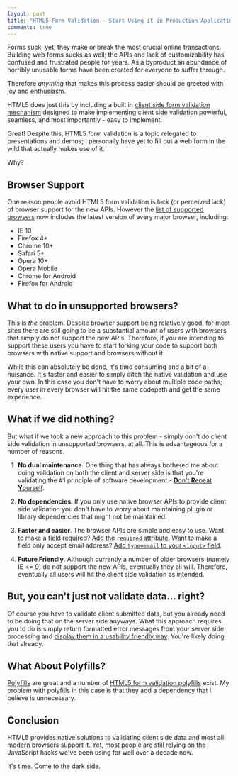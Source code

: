 ```yaml
---
layout: post
title: "HTML5 Form Validation - Start Using it in Production Applications"
comments: true
---
```


Forms suck, yet, they make or break the most crucial online transactions.  Building web forms sucks as well; the APIs and lack of customizability has confused and frustrated people for years.  As a byproduct an abundance of horribly unusable forms have been created for everyone to suffer through.

Therefore *anything* that makes this process easier should be greeted with joy and enthusiasm.

HTML5 does just this by including a built in [client side form validation mechanism](https://developer.mozilla.org/en-US/docs/HTML/Forms_in_HTML#Constraint_Validation_API) designed to make implementing client side validation powerful, seamless, and most importantly - easy to implement.

Great!  Despite this, HTML5 form validation is a topic relegated to presentations and demos; I personally have yet to fill out a web form in the wild that actually makes use of it.

Why?

<!--more-->

## Browser Support

One reason people avoid HTML5 form validation is lack (or perceived lack) of browser support for the new APIs.  However the [list of supported browsers](http://caniuse.com/#feat=form-validation) now includes the latest version of every major browser, including:

* IE 10
* Firefox 4+
* Chrome 10+
* Safari 5+
* Opera 10+
* Opera Mobile
* Chrome for Android
* Firefox for Android

## What to do in unsupported browsers?

This is *the* problem.  Despite browser support being relatively good, for most sites there are still going to be a substantial amount of users with browsers that simply do not support the new APIs.  Therefore, if you are intending to support these users you have to start forking your code to support both browsers with native support and browsers without it.

While this can absolutely be done, it's time consuming and a bit of a nuisance.  It's faster and easier to simply ditch the native validation and use your own.  In this case you don't have to worry about multiple code paths; every user in every browser will hit the same codepath and get the same experience.

## What if we did nothing?

But what if we took a new approach to this problem - simply don't do client side validation in unsupported browsers, at all.  This is advantageous for a number of reasons.

1) **No dual maintenance**.  One thing that has always bothered me about doing validation on both the client and server side is that you're validating the #1 principle of software development - [**D**on't **R**epeat **Y**ourself](http://en.wikipedia.org/wiki/Don't_repeat_yourself).

2) **No dependencies**.  If you only use native browser APIs to provide client side validation you don't have to worry about maintaining plugin or library dependencies that might not be maintained.

3) **Faster and easier**.  The browser APIs are simple and easy to use.  Want to make a field required?  [Add the `required` attribute](http://wufoo.com/html5/attributes/09-required.html).  Want to make a field only accept email address?  [Add `type=email` to your `<input>` field](http://wufoo.com/html5/types/1-email.html).

4) **Future Friendly**.  Although currently a number of older browsers (namely IE <= 9) do not support the new APIs, eventually they all will.  Therefore, eventually all users will hit the client side validation as intended.

## But, you can't just not validate data... right?

Of course you have to validate client submitted data, but you already need to be doing that on the server side anyways.  What this approach requires you to do is simply return formatted error messages from your server side processing and [display them in a usability friendly way](http://uxdesign.smashingmagazine.com/2011/11/08/extensive-guide-web-form-usability/).  You're likely doing that already.

## What About Polyfills?

[Polyfills](http://remysharp.com/2010/10/08/what-is-a-polyfill/) are great and a number of [HTML5 form validation polyfills](https://github.com/Modernizr/Modernizr/wiki/HTML5-Cross-browser-Polyfills) exist.  My problem with polyfills in this case is that they add a dependency that I believe is unnecessary.

## Conclusion

HTML5 provides native solutions to validating client side data and most all modern browsers support it.  Yet, most people are still relying on the JavaScript hacks we've been using for well over a decade now.

It's time.  Come to the dark side.

